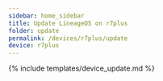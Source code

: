 ```yaml
---
sidebar: home_sidebar
title: Update LineageOS on r7plus
folder: update
permalink: /devices/r7plus/update
device: r7plus
---
```

{% include templates/device_update.md %}
